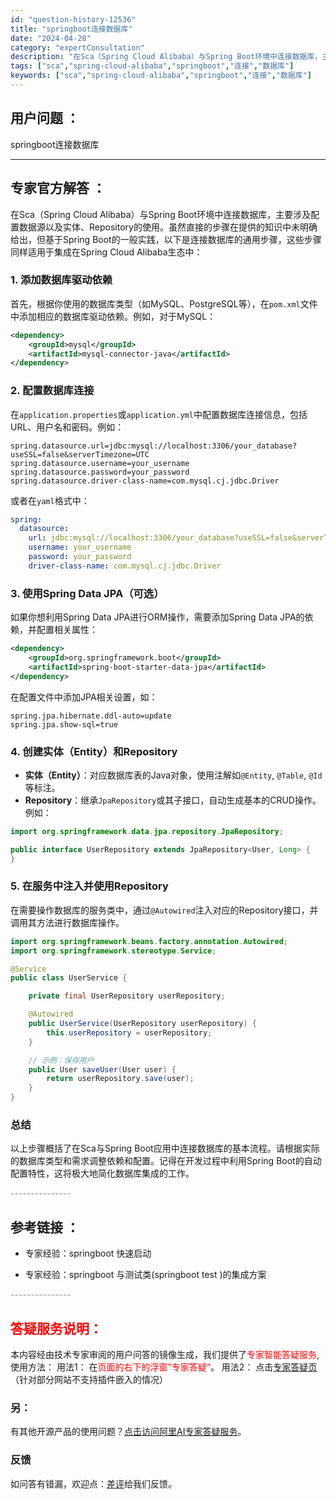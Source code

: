 ```yaml
---
id: "question-history-12536"
title: "springboot连接数据库"
date: "2024-04-28"
category: "expertConsultation"
description: "在Sca（Spring Cloud Alibaba）与Spring Boot环境中连接数据库，主要涉及配置数据源以及实体、Repository的使用。虽然直接的步骤在提供的知识中未明确给出，但基于Spring Boot的一般实践，以下是连接数据库的通用步骤，这些步骤同样适用于集成在Spring Cl"
tags: ["sca","spring-cloud-alibaba","springboot","连接","数据库"]
keywords: ["sca","spring-cloud-alibaba","springboot","连接","数据库"]
---
```


## 用户问题 ： 
 springboot连接数据库  

---------------
## 专家官方解答 ：

在Sca（Spring Cloud Alibaba）与Spring Boot环境中连接数据库，主要涉及配置数据源以及实体、Repository的使用。虽然直接的步骤在提供的知识中未明确给出，但基于Spring Boot的一般实践，以下是连接数据库的通用步骤，这些步骤同样适用于集成在Spring Cloud Alibaba生态中：

### 1. 添加数据库驱动依赖

首先，根据你使用的数据库类型（如MySQL、PostgreSQL等），在`pom.xml`文件中添加相应的数据库驱动依赖。例如，对于MySQL：

```xml
<dependency>
    <groupId>mysql</groupId>
    <artifactId>mysql-connector-java</artifactId>
</dependency>
```

### 2. 配置数据库连接

在`application.properties`或`application.yml`中配置数据库连接信息，包括URL、用户名和密码。例如：

```properties
spring.datasource.url=jdbc:mysql://localhost:3306/your_database?useSSL=false&serverTimezone=UTC
spring.datasource.username=your_username
spring.datasource.password=your_password
spring.datasource.driver-class-name=com.mysql.cj.jdbc.Driver
```

或者在`yaml`格式中：

```yaml
spring:
  datasource:
    url: jdbc:mysql://localhost:3306/your_database?useSSL=false&serverTimezone=UTC
    username: your_username
    password: your_password
    driver-class-name: com.mysql.cj.jdbc.Driver
```

### 3. 使用Spring Data JPA（可选）

如果你想利用Spring Data JPA进行ORM操作，需要添加Spring Data JPA的依赖，并配置相关属性：

```xml
<dependency>
    <groupId>org.springframework.boot</groupId>
    <artifactId>spring-boot-starter-data-jpa</artifactId>
</dependency>
```

在配置文件中添加JPA相关设置，如：

```properties
spring.jpa.hibernate.ddl-auto=update
spring.jpa.show-sql=true
```

### 4. 创建实体（Entity）和Repository

- **实体（Entity）**：对应数据库表的Java对象，使用注解如`@Entity`, `@Table`, `@Id`等标注。
- **Repository**：继承`JpaRepository`或其子接口，自动生成基本的CRUD操作。例如：

```java
import org.springframework.data.jpa.repository.JpaRepository;

public interface UserRepository extends JpaRepository<User, Long> {
}
```

### 5. 在服务中注入并使用Repository

在需要操作数据库的服务类中，通过`@Autowired`注入对应的Repository接口，并调用其方法进行数据库操作。

```java
import org.springframework.beans.factory.annotation.Autowired;
import org.springframework.stereotype.Service;

@Service
public class UserService {

    private final UserRepository userRepository;

    @Autowired
    public UserService(UserRepository userRepository) {
        this.userRepository = userRepository;
    }

    // 示例：保存用户
    public User saveUser(User user) {
        return userRepository.save(user);
    }
}
```

### 总结

以上步骤概括了在Sca与Spring Boot应用中连接数据库的基本流程。请根据实际的数据库类型和需求调整依赖和配置。记得在开发过程中利用Spring Boot的自动配置特性，这将极大地简化数据库集成的工作。


<font color="#949494">---------------</font> 


## 参考链接 ：

* 专家经验：springboot 快速启动 
 
 * 专家经验：springboot 与测试类(springboot test )的集成方案 


 <font color="#949494">---------------</font> 
 


## <font color="#FF0000">答疑服务说明：</font> 

本内容经由技术专家审阅的用户问答的镜像生成，我们提供了<font color="#FF0000">专家智能答疑服务</font>,使用方法：
用法1： 在<font color="#FF0000">页面的右下的浮窗”专家答疑“</font>。
用法2： 点击[专家答疑页](https://answer.opensource.alibaba.com/docs/intro)（针对部分网站不支持插件嵌入的情况）
### 另：


有其他开源产品的使用问题？[点击访问阿里AI专家答疑服务](https://answer.opensource.alibaba.com/docs/intro)。
### 反馈
如问答有错漏，欢迎点：[差评](https://ai.nacos.io/user/feedbackByEnhancerGradePOJOID?enhancerGradePOJOId=12629)给我们反馈。
